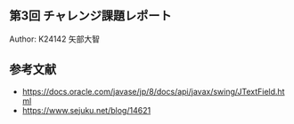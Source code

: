 第3回 チャレンジ課題レポート
----

Author: K24142 矢部大智

## 参考文献

- https://docs.oracle.com/javase/jp/8/docs/api/javax/swing/JTextField.html
- https://www.sejuku.net/blog/14621